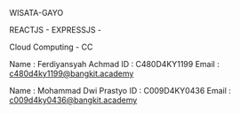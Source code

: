 WISATA-GAYO

REACTJS -
EXPRESSJS -

Cloud Computing - CC

Name : Ferdiyansyah Achmad
ID : C480D4KY1199
Email : c480d4ky1199@bangkit.academy

Name : Mohammad Dwi Prastyo
ID : C009D4KY0436
Email : c009d4ky0436@bangkit.academy
